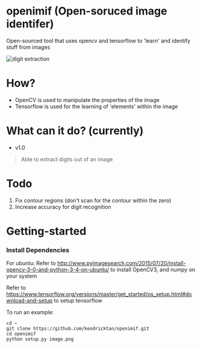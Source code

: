# openimif (Open-soruced image identifer)
Open-sourced tool that uses opencv and tensorflow to 'learn' and identify stuff from images

![digit extraction](http://i.imgur.com/SQ3HECb.png)

# How?
- OpenCV is used to manipulate the properties of the image
- Tensorflow is used for the learning of 'elements' within the image

# What can it do? (currently)
- v1.0
> Able to extract digits out of an image

# Todo
1. Fix contour regions (don't scan for the contour within the zero)
2. Increase accuracy for digit recognition

# Getting-started
### Install Dependencies
For ubuntu:
Refer to http://www.pyimagesearch.com/2015/07/20/install-opencv-3-0-and-python-3-4-on-ubuntu/ to install OpenCV3, and numpy on your system

Refer to https://www.tensorflow.org/versions/master/get_started/os_setup.html#download-and-setup to setup tensorflow

To run an example:

    cd ~
    git clone https://github.com/kendricktan/openimif.git
    cd openimif
    python setup.py image.png
